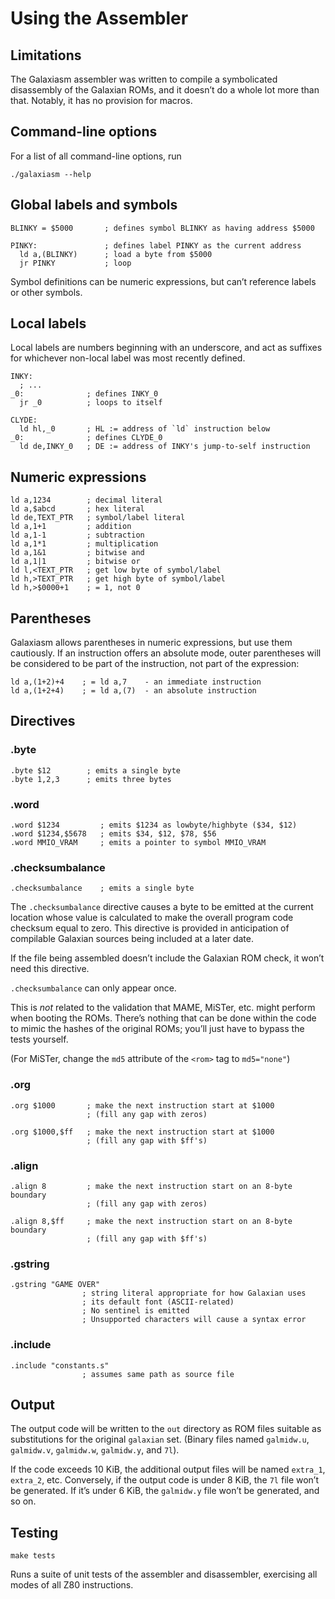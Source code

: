 # Using the Assembler

## Limitations

The Galaxiasm assembler was written to compile a symbolicated disassembly of the
Galaxian ROMs, and it doesn’t do a whole lot more than that. Notably, it has no
provision for macros.

## Command-line options

For a list of all command-line options, run

    ./galaxiasm --help


## Global labels and symbols

    BLINKY = $5000       ; defines symbol BLINKY as having address $5000

    PINKY:               ; defines label PINKY as the current address
      ld a,(BLINKY)      ; load a byte from $5000
      jr PINKY           ; loop

Symbol definitions can be numeric expressions, but can’t reference labels or
other symbols.

## Local labels

Local labels are numbers beginning with an underscore, and act as suffixes for
whichever non-local label was most recently defined.

    INKY:
      ; ...
    _0:              ; defines INKY_0
      jr _0          ; loops to itself
    
    CLYDE:
      ld hl,_0       ; HL := address of `ld` instruction below
    _0:              ; defines CLYDE_0
      ld de,INKY_0   ; DE := address of INKY's jump-to-self instruction

## Numeric expressions

    ld a,1234        ; decimal literal
    ld a,$abcd       ; hex literal
    ld de,TEXT_PTR   ; symbol/label literal
    ld a,1+1         ; addition
    ld a,1-1         ; subtraction
    ld a,1*1         ; multiplication
    ld a,1&1         ; bitwise and
    ld a,1|1         ; bitwise or
    ld l,<TEXT_PTR   ; get low byte of symbol/label
    ld h,>TEXT_PTR   ; get high byte of symbol/label
    ld h,>$0000+1    ; = 1, not 0

## Parentheses

Galaxiasm allows parentheses in numeric expressions, but use them cautiously.
If an instruction offers an absolute mode, outer parentheses will be considered
to be part of the instruction, not part of the expression:

    ld a,(1+2)+4    ; = ld a,7    - an immediate instruction
    ld a,(1+2+4)    ; = ld a,(7)  - an absolute instruction

## Directives

### .byte

    .byte $12        ; emits a single byte
    .byte 1,2,3      ; emits three bytes

### .word

    .word $1234         ; emits $1234 as lowbyte/highbyte ($34, $12)
    .word $1234,$5678   ; emits $34, $12, $78, $56
    .word MMIO_VRAM     ; emits a pointer to symbol MMIO_VRAM

### .checksumbalance

    .checksumbalance    ; emits a single byte

The `.checksumbalance` directive causes a byte to be emitted at the current
location whose value is calculated to make the overall program code checksum
equal to zero. This directive is provided in anticipation of compilable
Galaxian sources being included at a later date.

If the file being assembled doesn’t include the Galaxian ROM check, it won’t
need this directive.

`.checksumbalance` can only appear once.

This is _not_ related to the validation that MAME, MiSTer, etc. might perform
when booting the ROMs. There’s nothing that can be done within the code to
mimic the hashes of the original ROMs; you’ll just have to bypass the tests
yourself.

(For MiSTer, change the `md5` attribute of the `<rom>` tag to `md5="none"`)


### .org

    .org $1000       ; make the next instruction start at $1000
                     ; (fill any gap with zeros)

    .org $1000,$ff   ; make the next instruction start at $1000
                     ; (fill any gap with $ff's)


### .align

    .align 8         ; make the next instruction start on an 8-byte boundary
                     ; (fill any gap with zeros)

    .align 8,$ff     ; make the next instruction start on an 8-byte boundary
                     ; (fill any gap with $ff's)


### .gstring

    .gstring "GAME OVER"
                    ; string literal appropriate for how Galaxian uses
                    ; its default font (ASCII-related)
                    ; No sentinel is emitted
                    ; Unsupported characters will cause a syntax error


### .include

    .include "constants.s"
                    ; assumes same path as source file


## Output

The output code will be written to the `out` directory as ROM files suitable
as substitutions for the original `galaxian` set. (Binary files named 
`galmidw.u`, `galmidw.v`, `galmidw.w`, `galmidw.y`, and `7l`).

If the code exceeds 10 KiB, the additional output files will be named
`extra_1`, `extra_2`, etc. Conversely, if the output code is under 8 KiB,
the `7l` file won’t be generated. If it’s under 6 KiB, the `galmidw.y` file
won’t be generated, and so on.


## Testing

    make tests

Runs a suite of unit tests of the assembler and disassembler, exercising all
modes of all Z80 instructions.
